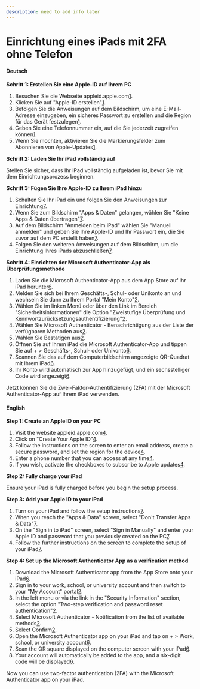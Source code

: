 ```yaml
---
description: need to add info later
---
```


# Einrichtung eines iPads mit 2FA ohne Telefon

#### Deutsch

**Schritt 1: Erstellen Sie eine Apple-ID auf Ihrem PC**

1. Besuchen Sie die Webseite appleid.apple.com[1](https://support.apple.com/de-de/108647).
2. Klicken Sie auf "Apple-ID erstellen"[1](https://support.apple.com/de-de/108647).
3. Befolgen Sie die Anweisungen auf dem Bildschirm, um eine E-Mail-Adresse einzugeben, ein sicheres Passwort zu erstellen und die Region für das Gerät festzulegen[1](https://support.apple.com/de-de/108647).
4. Geben Sie eine Telefonnummer ein, auf die Sie jederzeit zugreifen können[1](https://support.apple.com/de-de/108647).
5. Wenn Sie möchten, aktivieren Sie die Markierungsfelder zum Abonnieren von Apple-Updates[1](https://support.apple.com/de-de/108647).

**Schritt 2: Laden Sie Ihr iPad vollständig auf**

Stellen Sie sicher, dass Ihr iPad vollständig aufgeladen ist, bevor Sie mit dem Einrichtungsprozess beginnen.

**Schritt 3: Fügen Sie Ihre Apple-ID zu Ihrem iPad hinzu**

1. Schalten Sie Ihr iPad ein und folgen Sie den Anweisungen zur Einrichtung[7](https://support.apple.com/de-de/105132).
2. Wenn Sie zum Bildschirm "Apps & Daten" gelangen, wählen Sie "Keine Apps & Daten übertragen"[7](https://support.apple.com/de-de/105132).
3. Auf dem Bildschirm "Anmelden beim iPad" wählen Sie "Manuell anmelden" und geben Sie Ihre Apple-ID und Ihr Passwort ein, die Sie zuvor auf dem PC erstellt haben[7](https://support.apple.com/de-de/105132).
4. Folgen Sie den weiteren Anweisungen auf dem Bildschirm, um die Einrichtung Ihres iPads abzuschließen[7](https://support.apple.com/de-de/105132).

**Schritt 4: Einrichten der Microsoft Authenticator-App als Überprüfungsmethode**

1. Laden Sie die Microsoft Authenticator-App aus dem App Store auf Ihr iPad herunter[6](https://support.microsoft.com/de-de/topic/verwenden-von-microsoft-authenticator-mit-microsoft-365-1412611f-ad8d-43ab-807c-7965e5155411).
2. Melden Sie sich bei Ihrem Geschäfts-, Schul- oder Unikonto an und wechseln Sie dann zu Ihrem Portal "Mein Konto"[2](https://support.microsoft.com/de-de/account-billing/einrichten-der-microsoft-authenticator-app-als-%C3%BCberpr%C3%BCfungsmethode-33452159-6af9-438f-8f82-63ce94cf3d29).
3. Wählen Sie im linken Menü oder über den Link im Bereich "Sicherheitsinformationen" die Option "Zweistufige Überprüfung und Kennwortzurücksetzungsauthentifizierung"[2](https://support.microsoft.com/de-de/account-billing/einrichten-der-microsoft-authenticator-app-als-%C3%BCberpr%C3%BCfungsmethode-33452159-6af9-438f-8f82-63ce94cf3d29).
4. Wählen Sie Microsoft Authenticator - Benachrichtigung aus der Liste der verfügbaren Methoden aus[2](https://support.microsoft.com/de-de/account-billing/einrichten-der-microsoft-authenticator-app-als-%C3%BCberpr%C3%BCfungsmethode-33452159-6af9-438f-8f82-63ce94cf3d29).
5. Wählen Sie Bestätigen aus[2](https://support.microsoft.com/de-de/account-billing/einrichten-der-microsoft-authenticator-app-als-%C3%BCberpr%C3%BCfungsmethode-33452159-6af9-438f-8f82-63ce94cf3d29).
6. Öffnen Sie auf Ihrem iPad die Microsoft Authenticator-App und tippen Sie auf + > Geschäfts-, Schul- oder Unikonto[6](https://support.microsoft.com/de-de/topic/verwenden-von-microsoft-authenticator-mit-microsoft-365-1412611f-ad8d-43ab-807c-7965e5155411).
7. Scannen Sie das auf dem Computerbildschirm angezeigte QR-Quadrat mit Ihrem iPad[6](https://support.microsoft.com/de-de/topic/verwenden-von-microsoft-authenticator-mit-microsoft-365-1412611f-ad8d-43ab-807c-7965e5155411).
8. Ihr Konto wird automatisch zur App hinzugefügt, und ein sechsstelliger Code wird angezeigt[6](https://support.microsoft.com/de-de/topic/verwenden-von-microsoft-authenticator-mit-microsoft-365-1412611f-ad8d-43ab-807c-7965e5155411).

Jetzt können Sie die Zwei-Faktor-Authentifizierung (2FA) mit der Microsoft Authenticator-App auf Ihrem iPad verwenden.

#### English

**Step 1: Create an Apple ID on your PC**

1. Visit the website appleid.apple.com[4](https://support.apple.com/en-us/108647).
2. Click on "Create Your Apple ID"[4](https://support.apple.com/en-us/108647).
3. Follow the instructions on the screen to enter an email address, create a secure password, and set the region for the device[4](https://support.apple.com/en-us/108647).
4. Enter a phone number that you can access at any time[4](https://support.apple.com/en-us/108647).
5. If you wish, activate the checkboxes to subscribe to Apple updates[4](https://support.apple.com/en-us/108647).

**Step 2: Fully charge your iPad**

Ensure your iPad is fully charged before you begin the setup process.

**Step 3: Add your Apple ID to your iPad**

1. Turn on your iPad and follow the setup instructions[7](https://support.apple.com/de-de/105132).
2. When you reach the "Apps & Data" screen, select "Don't Transfer Apps & Data"[7](https://support.apple.com/de-de/105132).
3. On the "Sign in to iPad" screen, select "Sign in Manually" and enter your Apple ID and password that you previously created on the PC[7](https://support.apple.com/de-de/105132).
4. Follow the further instructions on the screen to complete the setup of your iPad[7](https://support.apple.com/de-de/105132).

**Step 4: Set up the Microsoft Authenticator App as a verification method**

1. Download the Microsoft Authenticator app from the App Store onto your iPad[6](https://support.microsoft.com/de-de/topic/verwenden-von-microsoft-authenticator-mit-microsoft-365-1412611f-ad8d-43ab-807c-7965e5155411).
2. Sign in to your work, school, or university account and then switch to your "My Account" portal[2](https://support.microsoft.com/de-de/account-billing/einrichten-der-microsoft-authenticator-app-als-%C3%BCberpr%C3%BCfungsmethode-33452159-6af9-438f-8f82-63ce94cf3d29).
3. In the left menu or via the link in the "Security Information" section, select the option "Two-step verification and password reset authentication"[2](https://support.microsoft.com/de-de/account-billing/einrichten-der-microsoft-authenticator-app-als-%C3%BCberpr%C3%BCfungsmethode-33452159-6af9-438f-8f82-63ce94cf3d29).
4. Select Microsoft Authenticator - Notification from the list of available methods[2](https://support.microsoft.com/de-de/account-billing/einrichten-der-microsoft-authenticator-app-als-%C3%BCberpr%C3%BCfungsmethode-33452159-6af9-438f-8f82-63ce94cf3d29).
5. Select Confirm[2](https://support.microsoft.com/de-de/account-billing/einrichten-der-microsoft-authenticator-app-als-%C3%BCberpr%C3%BCfungsmethode-33452159-6af9-438f-8f82-63ce94cf3d29).
6. Open the Microsoft Authenticator app on your iPad and tap on + > Work, school, or university account[6](https://support.microsoft.com/de-de/topic/verwenden-von-microsoft-authenticator-mit-microsoft-365-1412611f-ad8d-43ab-807c-7965e5155411).
7. Scan the QR square displayed on the computer screen with your iPad[6](https://support.microsoft.com/de-de/topic/verwenden-von-microsoft-authenticator-mit-microsoft-365-1412611f-ad8d-43ab-807c-7965e5155411).
8. Your account will automatically be added to the app, and a six-digit code will be displayed[6](https://support.microsoft.com/de-de/topic/verwenden-von-microsoft-authenticator-mit-microsoft-365-1412611f-ad8d-43ab-807c-7965e5155411).

Now you can use two-factor authentication (2FA) with the Microsoft Authenticator app on your iPad.
